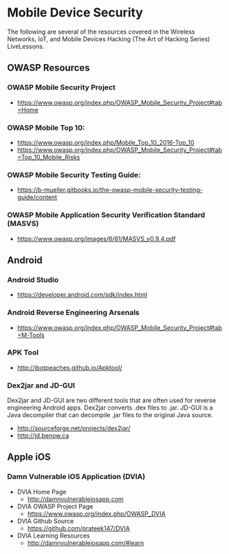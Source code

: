 # Mobile Device Security
The following are several of the resources covered in the Wireless Networks, IoT, and Mobile Devices Hacking (The Art of Hacking Series) LiveLessons.

## OWASP Resources

### OWASP Mobile Security Project
* https://www.owasp.org/index.php/OWASP_Mobile_Security_Project#tab=Home

### OWASP Mobile Top 10:
* https://www.owasp.org/index.php/Mobile_Top_10_2016-Top_10
* https://www.owasp.org/index.php/OWASP_Mobile_Security_Project#tab=Top_10_Mobile_Risks

### OWASP Mobile Security Testing Guide:
* https://b-mueller.gitbooks.io/the-owasp-mobile-security-testing-guide/content

### OWASP Mobile Application Security Verification Standard (MASVS)
* https://www.owasp.org/images/6/61/MASVS_v0.9.4.pdf

## Android

### Android Studio
* https://developer.android.com/sdk/index.html

### Android Reverse Engineering Arsenals
* https://www.owasp.org/index.php/OWASP_Mobile_Security_Project#tab=M-Tools

### APK Tool
* http://ibotpeaches.github.io/Apktool/

### Dex2jar and JD-GUI
Dex2jar and JD-GUI are two different tools that are often used for reverse engineering Android apps. Dex2jar converts .dex files to .jar. JD-GUI is a Java decompiler that can decompile .jar files to the original Java source.
* http://sourceforge.net/projects/dex2jar/
* http://jd.benow.ca

## Apple iOS

### Damn Vulnerable iOS Application (DVIA)
* DVIA Home Page
  * http://damnvulnerableiosapp.com
* DVIA OWASP Project Page
  * https://www.owasp.org/index.php/OWASP_DVIA
* DVIA Github Source
  * https://github.com/prateek147/DVIA
* DVIA Learning Resources
  * http://damnvulnerableiosapp.com/#learn
